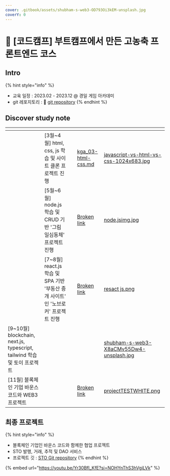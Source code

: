 ```yaml
---
cover: .gitbook/assets/shubham-s-web3-OD793Oi3kEM-unsplash.jpg
coverY: 0
---
```


# 🐋 \[코드캠프] 부트캠프에서 만든 고농축 프론트엔드 코스

## Intro

{% hint style="info" %}
* 교육 일정 : 2023.02 - 2023.12  @ 경일 게임 아카데미&#x20;
* git 레포지토리 : 🔗 [git repository](https://github.com/JEONGDEOKJIN/studyNote)
{% endhint %}





## Discover study note <a href="#discover-gitbook" id="discover-gitbook"></a>

<table data-view="cards"><thead><tr><th></th><th></th><th></th><th data-hidden data-card-target data-type="content-ref"></th><th data-hidden data-card-cover data-type="files"></th></tr></thead><tbody><tr><td></td><td>[3월~4월] html, css, js 학습 및 사이트 클론 프로젝트 진행</td><td></td><td><a href="undefined/undefined-3/kga_03-html-css.md">kga_03-html-css.md</a></td><td><a href=".gitbook/assets/javascript-vs-html-vs-css-1024x683.jpg">javascript-vs-html-vs-css-1024x683.jpg</a></td></tr><tr><td></td><td>[5월~6월] node.js 학습 및 CRUD 기반 '그림 일심동체'  프로젝트 진행</td><td></td><td><a href="broken-reference">Broken link</a></td><td><a href=".gitbook/assets/node.jsimg.jpg">node.jsimg.jpg</a></td></tr><tr><td></td><td>[7~8월] react.js 학습 및 SPA 기반 '부동산 중개 사이트' 인 '노브로커' 프로젝트 진행</td><td></td><td><a href="broken-reference">Broken link</a></td><td><a href=".gitbook/assets/resact js.png">resact js.png</a></td></tr><tr><td>[9~10월] blockchain, next.js, typescript, tailwind 학습 및 토이 프로젝트</td><td></td><td></td><td></td><td><a href=".gitbook/assets/shubham-s-web3-X8aCMv55Dw4-unsplash.jpg">shubham-s-web3-X8aCMv55Dw4-unsplash.jpg</a></td></tr><tr><td>[11월] 블록체인 기업 바운스코드와 WEB3 프로젝트</td><td></td><td></td><td><a href="broken-reference">Broken link</a></td><td><a href=".gitbook/assets/projectTESTWHITE.png">projectTESTWHITE.png</a></td></tr></tbody></table>





## 최종 프로젝트&#x20;

{% hint style="info" %}
* 블록체인 기업인 바운스 코드와 함께한 협업 프로젝트&#x20;
* STO 발행, 거래, 추적 및 DAO 서비스
* 프로젝트 깃 : [STO Git repository](https://github.com/JEONGDEOKJIN/projects/tree/master/Real\_estate\_STO\_project)&#x20;
{% endhint %}

{% embed url="https://youtu.be/Yr30Bfl_KfE?si=NOHYnThS3hVgjLVk" %}





